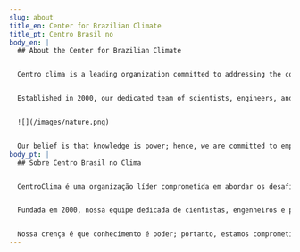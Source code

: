 ```yaml
---
slug: about
title_en: Center for Brazilian Climate
title_pt: Centro Brasil no
body_en: |
  ## About the Center for Brazilian Climate


  Centro clima is a leading organization committed to addressing the complex challenges of climate change. Our work spans multiple areas, from green energy solutions and sustainable urban development, to climate-smart agriculture and beyond.


  Established in 2000, our dedicated team of scientists, engineers, and policymakers has been at the forefront of environmental innovation, pioneering strategies that help communities adapt to changing climates and reshape their futures in a sustainable way.


  ![](/images/nature.png)


  Our belief is that knowledge is power; hence, we are committed to empowering individuals, communities, and governments with the information and tools they need to make informed decisions about climate action.
body_pt: |
  ## Sobre Centro Brasil no Clima


  CentroClima é uma organização líder comprometida em abordar os desafios complexos das mudanças climáticas. Nosso trabalho abrange várias áreas, desde soluções de energia verde e desenvolvimento urbano sustentável, até a agricultura inteligente em relação ao clima e muito mais.


  Fundada em 2000, nossa equipe dedicada de cientistas, engenheiros e policymakers está na vanguarda da inovação ambiental, criando estratégias que ajudam as comunidades a se adaptarem a climas mutáveis e a moldar seu futuro de maneira sustentável.


  Nossa crença é que conhecimento é poder; portanto, estamos comprometidos em capacitar indivíduos, comunidades e governos com as informações e ferramentas de que precisam para tomar decisões informadas sobre a ação climática.
---
```

